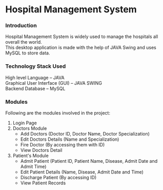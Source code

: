 # Hospital Management System

### Introduction
Hospital Management System is widely used to manage the hospitals all overall the world.\
This desktop application is made with the help of JAVA Swing and uses MySQL to store data.

### Technology Stack Used
High level Language – JAVA\
Graphical User Interface (GUI) – JAVA SWING\
Backend Database – MySQL

### Modules
Following are the modules involved in the project:
1) Login Page
2) Doctors Module
   -  Add Doctors (Doctor ID, Doctor Name, Doctor Specialization)
   -	Edit Doctors Details (Name and Specialization)
   -	Fire Doctor (By accessing them with ID)
   -	View Doctors Detail
3) Patient's Module
   -	Admit Patient (Patient ID, Patient Name, Disease, Admit Date and Admit Time)
   -	Edit Patient Details (Name, Disease, Admit Date and Time)
   -	Discharge Patient (By accessing ID)
   -	View Patient Records


